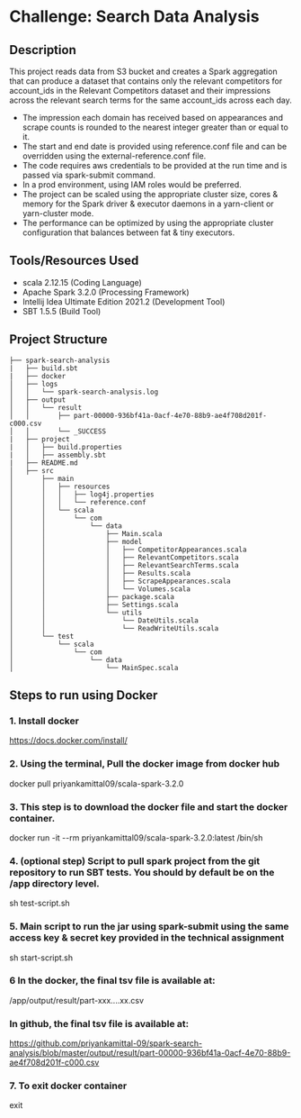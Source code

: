 # Challenge: Search Data Analysis 

## Description
This project reads data from S3 bucket and creates a Spark aggregation that can produce a dataset that contains only the relevant competitors for account_ids in the Relevant Competitors dataset and their impressions across the relevant search terms for
the same account_ids across each day.
- The impression each domain has received based on appearances and scrape counts is rounded to the nearest integer greater than or equal to it.
- The start and end date is provided using reference.conf file and can be overridden using the external-reference.conf file.
- The code requires aws credentials to be provided at the run time and is passed via spark-submit command.
- In a prod environment, using IAM roles would be preferred.
- The project can be scaled using the appropriate cluster size, cores & memory for the Spark driver & executor daemons in a yarn-client or yarn-cluster mode.
- The performance can be optimized by using the appropriate cluster configuration that balances between fat & tiny executors.


## Tools/Resources Used

- scala 2.12.15                               (Coding Language)
- Apache Spark 3.2.0                          (Processing Framework)
- Intellij Idea Ultimate Edition   2021.2     (Development Tool)
- SBT 1.5.5                                   (Build Tool)

## Project Structure
```
├── spark-search-analysis
|   ├── build.sbt
|   ├── docker
│   ├── logs
│   │   └── spark-search-analysis.log
│   ├── output
│   │   └── result
│   │       ├── part-00000-936bf41a-0acf-4e70-88b9-ae4f708d201f-c000.csv
│   │       └── _SUCCESS
|   ├── project
|   │   ├── build.properties
|   │   ├── assembly.sbt
|   ├── README.md
│   ├── src
│       ├── main
│       │   ├── resources
│       │   │   ├── log4j.properties
│       │   │   └── reference.conf
│       │   └── scala
│       │       └── com
│       │           └── data
│       │               ├── Main.scala
│       │               ├── model
│       │               │   ├── CompetitorAppearances.scala
│       │               │   ├── RelevantCompetitors.scala
│       │               │   ├── RelevantSearchTerms.scala
│       │               │   ├── Results.scala
│       │               │   ├── ScrapeAppearances.scala
│       │               │   └── Volumes.scala
│       │               ├── package.scala
│       │               ├── Settings.scala
│       │               └── utils
│       │                   └── DateUtils.scala
│       │                   └── ReadWriteUtils.scala
│       └── test
│           └── scala
│               └── com
│                   └── data
│                       └── MainSpec.scala
```

## Steps to run using Docker

### 1. Install docker
https://docs.docker.com/install/

### 2. Using the terminal, Pull the docker image from docker hub
docker pull priyankamittal09/scala-spark-3.2.0

### 3. This step is to download the docker file and start the docker container.
docker run -it --rm priyankamittal09/scala-spark-3.2.0:latest /bin/sh

### 4. (optional step) Script to pull spark project from the git repository to run SBT tests. You should by default be on the /app directory level.
sh test-script.sh

### 5. Main script to run the jar using spark-submit using the same access key & secret key provided in the technical assignment
sh start-script.sh <access-key> <secret-key>

### 6 In the docker, the final tsv file is available at:
/app/output/result/part-xxx....xx.csv

### In github, the final tsv file is available at:
https://github.com/priyankamittal-09/spark-search-analysis/blob/master/output/result/part-00000-936bf41a-0acf-4e70-88b9-ae4f708d201f-c000.csv

### 7. To exit docker container
exit


